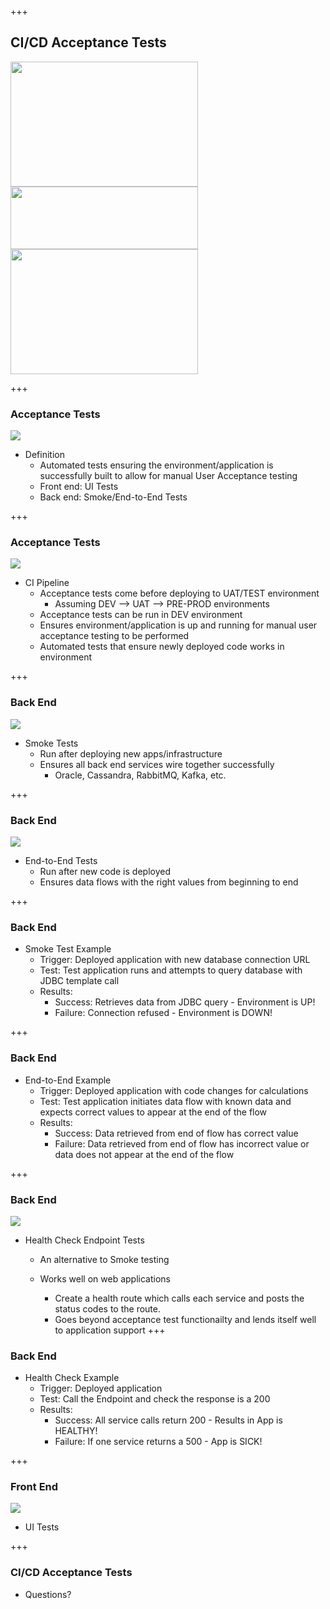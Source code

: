 +++
## CI/CD Acceptance Tests
<img src="./assets/championJenkins.jpeg" width="300" height="200"/>     
<img src="./assets/passingJenkins.jpg" width="300" height="100"/>     
<img src="./assets/yay.jpg" width="300" height="200"/>

+++
### Acceptance Tests
<img src="./assets/oops.jpg"/>

  * Definition
    * Automated tests ensuring the environment/application is successfully built to allow for manual User Acceptance testing
    * Front end: UI Tests
    * Back end: Smoke/End-to-End Tests

+++
### Acceptance Tests
<img src="./assets/devilJenkins.png"/>

  * CI Pipeline
    * Acceptance tests come before deploying to UAT/TEST environment
      * Assuming DEV --> UAT --> PRE-PROD environments
    * Acceptance tests can be run in DEV environment
    * Ensures environment/application is up and running for manual user acceptance testing to be performed
    * Automated tests that ensure newly deployed code works in environment

+++
### Back End
<img src="./assets/smoketest.jpg"/>

  * Smoke Tests
    * Run after deploying new apps/infrastructure
    * Ensures all back end services wire together successfully
      * Oracle, Cassandra, RabbitMQ, Kafka, etc.

+++
### Back End
<img src="./assets/endToEnd.jpg"/>

  * End-to-End Tests
    * Run after new code is deployed
    * Ensures data flows with the right values from beginning to end

+++
### Back End
  * Smoke Test Example
    * Trigger: Deployed application with new database connection URL
    * Test: Test application runs and attempts to query database with JDBC template call
    * Results:
      * Success: Retrieves data from JDBC query - Environment is UP!
      * Failure: Connection refused - Environment is DOWN!

+++
### Back End
  * End-to-End Example
    * Trigger: Deployed application with code changes for calculations
    * Test: Test application initiates data flow with known data and expects correct values to appear at the end of the flow
    * Results:
      * Success: Data retrieved from end of flow has correct value
      * Failure: Data retrieved from end of flow has incorrect value or data does not appear at the end of the flow

+++

### Back End
<img src="./assets/health_check.jpg"/>

  * Health Check Endpoint Tests

    * An alternative to Smoke testing
    * Works well on web applications

      * Create a health route which calls each service and posts the status codes to the route.
      * Goes beyond acceptance test functionailty and lends itself well to application support
+++
### Back End
  * Health Check Example
    * Trigger: Deployed application
    * Test: Call the Endpoint and check the response is a 200
    * Results:
      * Success: All service calls return 200 - Results in App is HEALTHY!
      * Failure: If one service returns a 500 - App is SICK!

+++
### Front End
<img src="./assets/dont-always-test.jpg"/>

  * UI Tests

+++
### CI/CD Acceptance Tests
  * Questions?
